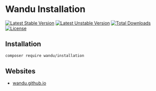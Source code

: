 Wandu Installation
===

[![Latest Stable Version](https://poser.pugx.org/wandu/installation/v/stable.svg)](https://packagist.org/packages/wandu/installation)
[![Latest Unstable Version](https://poser.pugx.org/wandu/installation/v/unstable.svg)](https://packagist.org/packages/wandu/installation)
[![Total Downloads](https://poser.pugx.org/wandu/installation/downloads.svg)](https://packagist.org/packages/wandu/installation)
[![License](https://poser.pugx.org/wandu/installation/license.svg)](https://packagist.org/packages/wandu/installation)

## Installation

```bash
composer require wandu/installation
```

## Websites

- [wandu.github.io](https://wandu.github.io)
